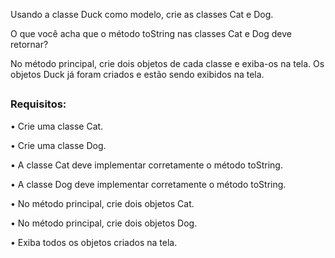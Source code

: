 Usando a classe Duck como modelo, crie as classes Cat e Dog.

O que você acha que o método toString nas classes Cat e Dog deve retornar? 

No método principal, crie dois objetos de cada classe e exiba-os na tela. Os objetos Duck já foram criados e estão sendo exibidos na tela.
##
### Requisitos:

• Crie uma classe Cat.

• Crie uma classe Dog.

• A classe Cat deve implementar corretamente o método toString.

• A classe Dog deve implementar corretamente o método toString.

• No método principal, crie dois objetos Cat.

• No método principal, crie dois objetos Dog.

• Exiba todos os objetos criados na tela.